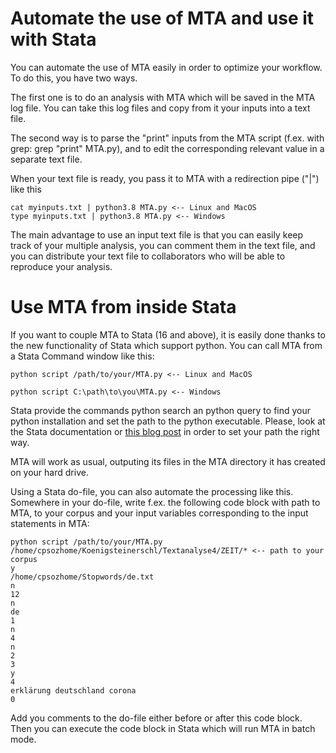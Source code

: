 # Automate the use of MTA and use it with Stata

You can automate the use of MTA easily in order to optimize your workflow. To do this, you have two ways.

The first one is to do an analysis with MTA which will be saved in the MTA log file. You can take this log files and copy from it your inputs into a text file.

The second way is to parse the "print" inputs from the MTA script (f.ex. with grep: grep "print" MTA.py), and to edit the corresponding relevant value in a separate text file.

When your text file is ready, you pass it to MTA with a redirection pipe ("|") like this

```
cat myinputs.txt | python3.8 MTA.py <-- Linux and MacOS
type myinputs.txt | python3.8 MTA.py <-- Windows
```

The main advantage to use an input text file is that you can easily keep track of your multiple analysis, you can comment them in the text file, and you can distribute your text file to collaborators who will be able to reproduce your analysis.

# Use MTA from inside Stata

If you want to couple MTA to Stata (16 and above), it is easily done thanks to the new functionality of Stata which support python. You can call MTA from a Stata Command window like this:

```
python script /path/to/your/MTA.py <-- Linux and MacOS

python script C:\path\to\you\MTA.py <-- Windows
```

Stata provide the commands python search an python query to find your python installation and set the path to the python executable. Please, look at the Stata documentation or [this blog post](https://fintechprofessor.com/2019/06/30/quick-setup-of-python-with-stata-16/) in order to set your path the right way.

MTA will work as usual, outputing its files in the MTA directory it has created on your hard drive.

Using a Stata do-file, you can also automate the processing like this. Somewhere in your do-file, write f.ex. the following code block with path to MTA, to your corpus and your input variables corresponding to the input statements in MTA:

```
python script /path/to/your/MTA.py
/home/cpsozhome/Koenigsteinerschl/Textanalyse4/ZEIT/* <-- path to your corpus
y
/home/cpsozhome/Stopwords/de.txt
n
12
n
de
1
n
4
n
2
3
y
4
erklärung deutschland corona
0
```

Add you comments to the do-file either before or after this code block. Then you can execute the code block in Stata which will run MTA in batch mode.
